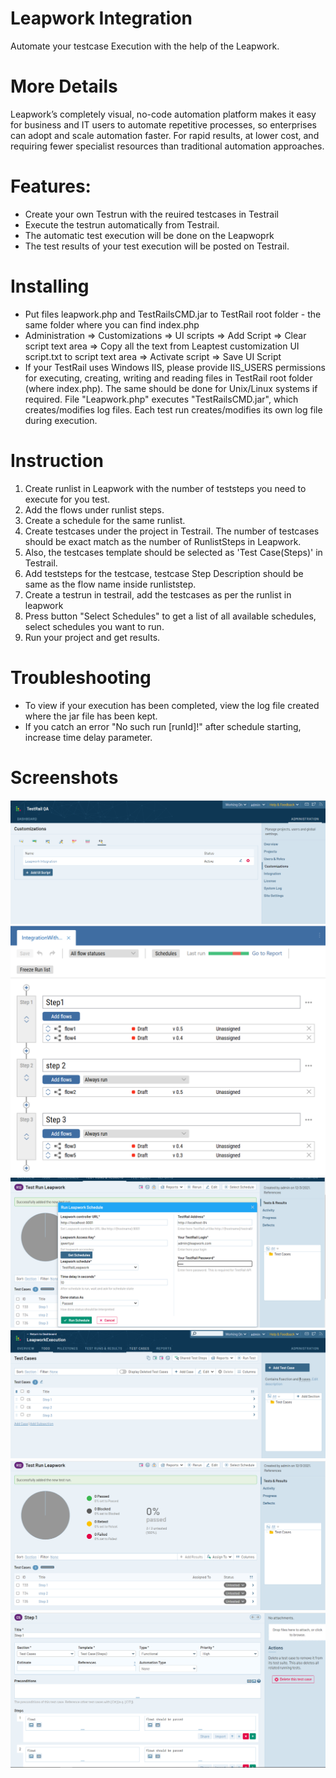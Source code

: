# Leapwork Integration
Automate your testcase Execution with the help of the Leapwork.

# More Details
Leapwork’s completely visual, no-code automation platform makes it easy for business and IT users to automate repetitive processes, so enterprises can adopt and scale automation faster. 
For rapid results, at lower cost, and requiring fewer specialist resources than traditional automation approaches.

# Features:
 - Create your own Testrun with the reuired testcases in Testrail
 - Execute the testrun automatically from Testrail.
 - The automatic test execution will be done on the Leapwoprk
 - The test results of your test execution will be posted on Testrail.
 
# Installing
- Put files leapwork.php and TestRailsCMD.jar to TestRail root folder - the same folder where you can find index.php
- Administration => Customizations => UI scripts => Add Script => Clear script text area => Copy all the text from Leaptest customization UI script.txt to script text area => Activate script => Save UI Script
- If your TestRail uses Windows IIS, please provide IIS_USERS permissions for executing, creating, writing and reading files in TestRail root folder (where index.php). The same should be done for Unix/Linux systems if required. File "Leapwork.php" executes "TestRailsCMD.jar", which creates/modifies log files. Each test run creates/modifies its own log file during execution.

# Instruction
1. Create runlist in Leapwork with the number of teststeps you need to execute for you test.
2. Add the flows under runlist steps.
3. Create a schedule for the same runlist.
4. Create testcases under the project in Testrail. The number of testcases should be exact match as the number of RunlistSteps in Leapwork.
5. Also, the testcases template should be selected as 'Test Case(Steps)' in Testrail.
6. Add teststeps for the testcase, testcase Step Description should be same as the flow name inside runliststep.
7. Create a testrun in testrail, add the testcases as per the runlist in leapwork
7. Press button "Select Schedules" to get a list of all available schedules, select schedules you want to run.
8. Run your project and get results.

# Troubleshooting
- To view if your execution has been completed, view the log file created where the jar file has been kept.
- If you catch an error "No such run [runId]!" after schedule starting, increase time delay parameter.

# Screenshots
![ScreenShot](https://github.com/leapwork/TestRail-plugin/blob/main/images/AddUIScriptScreenshot.png)
![ScreenShot](https://github.com/leapwork/TestRail-plugin/blob/main/images/RunListScreenShot.png)
![ScreenShot](https://github.com/leapwork/TestRail-plugin/blob/main/images/SelectScheduleScreenshot.png)
![ScreenShot](https://github.com/leapwork/TestRail-plugin/blob/main/images/TestCasesScreenshot.png)
![ScreenShot](https://github.com/leapwork/TestRail-plugin/blob/main/images/TestRunScreenshot.png)
![ScreenShot](https://github.com/leapwork/TestRail-plugin/blob/main/images/TestStepsScreenshot.png)
